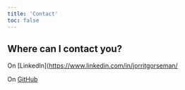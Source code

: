 ```yaml
---
title: 'Contact'
toc: false
---
```


## Where can I contact you?

On [LinkedIn](https://www.linkedin.com/in/jorritgorseman/

On [GitHub](https://github.com/jgorseman)